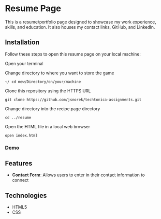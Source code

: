 # Resume Page

This is a resume/portfolio page designed to showcase my work experience, skills, and education. It also houses my contact links, GitHub, and LinkedIn. 

## Installation

Follow these steps to open this resume page on your local machine:

Open your terminal

Change directory to where you want to store the game

```
~/ cd new/Directory/on/your/machine
```

Clone this repository using the HTTPS URL

```
git clone https://github.com/jsnorek/techtonica-assignments.git
```

Change directory into the recipe page directory

```
cd ../resume
```

Open the HTML file in a local web browser

```
open index.html
```

### Demo


## Features

- **Contact Form**: Allows users to enter in their contact information to connect

## Technologies

- HTML5
- CSS
